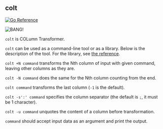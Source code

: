 ## colt

[![Go Reference](https://pkg.go.dev/badge/github.com/wkhere/colt.svg)](https://pkg.go.dev/github.com/wkhere/colt)

![](https://small.shootingsportsmedia.com/52544.jpg "BANG!")

`colt` is COLumn Transformer.

`colt` can be used as a command-line tool or as a library.
Below is the description of the tool. For the library,
see [the reference](https://pkg.go.dev/github.com/wkhere/colt).

`colt +N command` transforms the Nth column of input with given command,
leaving other columns as they are.

`colt -N command` does the same for the Nth column counting from the end.

`colt command` transforms the last column (`-1` is the default).

`colt -s':' command` specifies the column separator
(the default is `;`, it must be 1 character).

`colt -u command` unquotes the content of a column before transformation.

`command` should accept input data as an argument and print the output.
